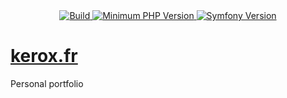 <div align="center">
    <a href="https://github.com/ker0x/portfolio/actions?query=workflow%3ACI" title="Build">
        <img src="https://img.shields.io/github/workflow/status/ker0x/portfolio/CI?style=for-the-badge" alt="Build">
    </a>
    <a href="https://php.net" title="Minimum PHP Version">
        <img src="https://img.shields.io/badge/php-%3E%3D%207.3-8892BF.svg?style=for-the-badge" alt="Minimum PHP Version">
    </a>
    <a href="https://symfony.com/" title="Symfony Version">
        <img src="https://img.shields.io/badge/symfony-%3E%3D%205.1-8E518D.svg?style=for-the-badge" alt="Symfony Version">
    </a>
</div>

# [kerox.fr](https://kerox.fr)

Personal portfolio
